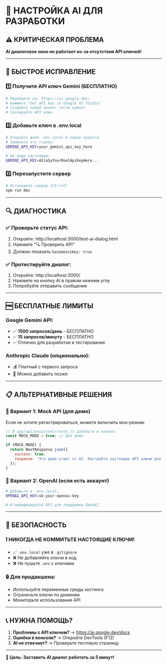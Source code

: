 # 🤖 НАСТРОЙКА AI ДЛЯ РАЗРАБОТКИ

## ⚠️ КРИТИЧЕСКАЯ ПРОБЛЕМА
**AI диалоговое окно не работает из-за отсутствия API ключей!**

---

## 🔧 БЫСТРОЕ ИСПРАВЛЕНИЕ

### 1️⃣ **Получите API ключ Gemini (БЕСПЛАТНО)**
```bash
# Перейдите на: https://ai.google.dev/
# Нажмите "Get API key in Google AI Studio"
# Создайте новый проект (если нужно)
# Скопируйте API ключ
```

### 2️⃣ **Добавьте ключ в .env.local**
```bash
# Откройте файл .env.local в корне проекта
# Замените эту строку:
GEMINI_API_KEY=your_gemini_api_key_here

# На вашу настоящую:
GEMINI_API_KEY=AIzaSyYourRealApiKeyHere...
```

### 3️⃣ **Перезапустите сервер**
```bash
# Остановите сервер (Ctrl+C)
npm run dev
```

---

## 🔍 ДИАГНОСТИКА

### ✅ **Проверьте статус API:**
1. Откройте: http://localhost:3000/test-ai-dialog.html
2. Нажмите "🔍 Проверить API"
3. Должно показать `hasGeminiKey: true`

### ✅ **Протестируйте диалог:**
1. Откройте: http://localhost:3000/
2. Нажмите на кнопку AI в правом нижнем углу  
3. Попробуйте отправить сообщение

---

## 🆓 БЕСПЛАТНЫЕ ЛИМИТЫ

### **Google Gemini API:**
- ✅ **1500 запросов/день** - БЕСПЛАТНО
- ✅ **15 запросов/минуту** - БЕСПЛАТНО  
- ✅ Отлично для разработки и тестирования

### **Anthropic Claude (опционально):**
- 💰 Платный с первого запроса
- 🔧 Можно добавить позже

---

## 📋 АЛЬТЕРНАТИВНЫЕ РЕШЕНИЯ

### 🔄 **Вариант 1: Mock API (для демо)**
Если не хотите регистрироваться, можете включить мок-режим:

```javascript
// В app/api/assistant/route.js добавьте в начало:
const MOCK_MODE = true; // Для демо

if (MOCK_MODE) {
  return NextResponse.json({
    success: true,
    response: "Это демо-ответ от AI. Настройте настоящие API ключи для полной функциональности!"
  });
}
```

### 🔄 **Вариант 2: OpenAI (если есть аккаунт)**
```bash
# Добавьте в .env.local:
OPENAI_API_KEY=sk-your-openai-key

# И модифицируйте API для поддержки OpenAI
```

---

## 🚨 БЕЗОПАСНОСТЬ

### ❗ **НИКОГДА НЕ КОММИТЬТЕ НАСТОЯЩИЕ КЛЮЧИ!**
- ✅ `.env.local` уже в `.gitignore`
- ❌ Не добавляйте ключи в код
- ❌ Не пушьте `.env` с ключами

### 🔒 **Для продакшена:**
- Используйте переменные среды хостинга
- Ограничьте ключи по доменам
- Мониторьте использование API

---

## 📞 **НУЖНА ПОМОЩЬ?**

1. **Проблемы с API ключом?** → https://ai.google.dev/docs
2. **Ошибки в консоли?** → Откройте DevTools (F12)
3. **AI не отвечает?** → Проверьте тестовую страницу

---

**🎯 Цель: Заставить AI диалог работать за 5 минут!**
